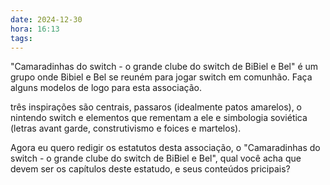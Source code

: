 ```yaml
---
date: 2024-12-30
hora: 16:13
tags:
---
```



"Camaradinhas do switch - o grande clube do switch de BiBiel e Bel" é um grupo onde Bibiel e Bel se reuném para jogar switch em comunhão. Faça alguns modelos de logo para esta associação. 

três inspirações são centrais, passaros (idealmente patos amarelos), o nintendo switch e elementos que rementam a ele e simbologia soviética (letras avant garde, construtivismo e foices e martelos).


Agora eu quero redigir os estatutos desta associação, o "Camaradinhas do switch - o grande clube do switch de BiBiel e Bel", qual você acha que devem ser os capítulos deste estatudo, e seus conteúdos pricipais?